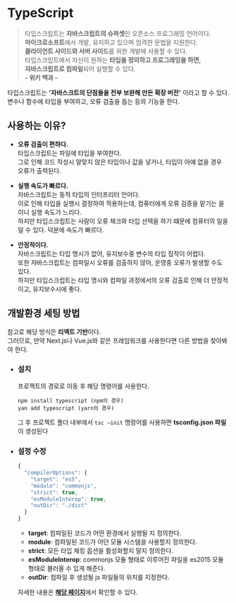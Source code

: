 # TypeScript
  > 타입스크립트는 **자바스크립트의 슈퍼셋**인 오픈소스 프로그래밍 언어이다.  
  > **마이크로소프트**에서 개발, 유지하고 있으며 엄격한 문법을 지원한다.   
  > **클라이언트 사이드와 서버 사이드**를 위한 개발에 사용할 수 있다.  
  > 타입스크립트에서 자신이 원하는 **타입을 정의하고 프로그래밍을 하면,  
  > 자바스크립트로 컴파일**되어 실행할 수 있다.  
  > **- 위키 백과 -**


  타입스크립트는 **'자바스크트의 단점들을 전부 보완해 만든 확장 버전'** 이라고 할 수 있다.  
  변수나 함수에 타입을 부여하고, 오류 검출을 돕는 등의 기능을 한다.

  ## 사용하는 이유?
  - **오류 검출이 편하다.**  
    타입스크립트는 파일에 타입을 부여한다.  
    그로 인해 코드 작성시 알맞지 않은 타입이나 값을 넣거나, 타입이 아얘 없을 경우 오류가 출력된다.  

  - **실행 속도가 빠르다.**  
  자바스크립트는 동적 타입의 인터프리터 언어다.  
  이로 인해 타입을 실행시 결정하여 적용하는데, 컴퓨터에게 오류 검증을 맡기는 꼴이니 실행 속도가 느리다.  
  하지만 타입스크립트는 사람이 오류 체크와 타입 선택을 하기 떄문에 컴퓨터의 일을 덜 수 있다. 덕분에 속도가 빠르다.  

  - **안정적이다.**  
  자바스크립트는 타입 명시가 없어, 유지보수중 변수의 타입 짐작이 어렵다.  
  또한 자바스크립트는 컴파일시 오류를 검출하지 않아, 운영중 오류가 발생할 수도 있다.  
  하지만 타입스크립트는 타입 명시와 컴파일 과정에서의 오류 검출로 인해 더 안정적이고, 유지보수시에 좋다.  

  ## 개발환경 세팅 방법
  참고로 해당 방식은 **리액트 기반**이다.  
  그러므로, 만약 Next.js나 Vue.js와 같은 프레임워크를 사용한다면 다른 방법을 찾아봐야 한다.

  - ### 설치
    프로젝트의 경로로 이동 후 해당 명령어를 사용한다.
    ```
    npm install typescript (npm의 경우)
    yan add typescript (yarn의 경우)
    ```
    그 후 프로젝트 폴더 내부에서 `tsc —init` 명령어를 사용하면 **tsconfig.json 파일**이 생성된다

  - ### 설정 수정
    ```jsx
    {
      "compilerOptions": {
        "target": "es5",
        "module": "commonjs",
        "strict": true,
        "esModuleInterop": true,
        "outDir": "./dist"
      } 
    }
    ```
    
    - **target**: 컴파일된 코드가 어떤 환경에서 실행될 지 정의한다.
    - **module**: 컴파일된 코드가 어던 모듈 시스템을 사용할지 정의한다.
    - **strict**: 모든 타입 체킹 옵션을 활성화할지 말지 정의한다.
    - **esModuleInterop**: commonjs 모듈 형태로 이루어진 파일을 es2015 모듈 형태로 불러올 수 있게 해준다.
    - **outDir**: 컴파일 후 생성될 js 파일들의 위치를 지정한다.

    자세한 내용은 <b><a href="http://json.schemastore.org/tsconfig">해당 페이지</a></b>에서 확인할 수 있다.